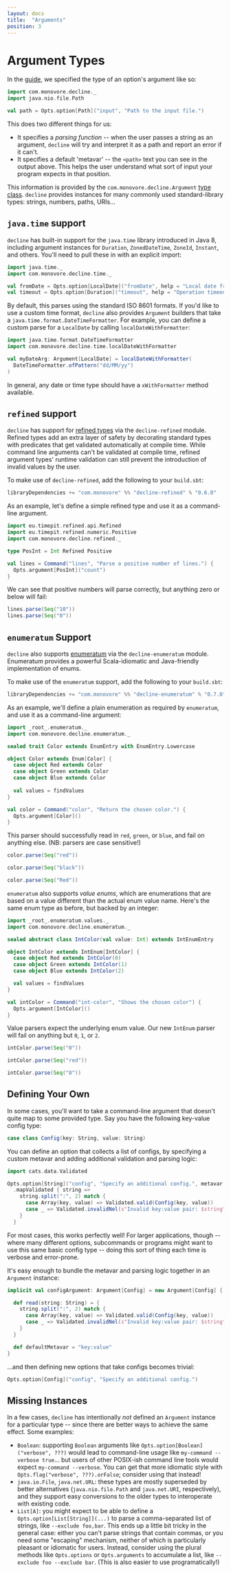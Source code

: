 ```yaml
---
layout: docs
title:  "Arguments"
position: 3
---
```


# Argument Types

In the [guide](/usage.html), we specified the type of an option's argument like so:

```scala mdoc:to-string
import com.monovore.decline._
import java.nio.file.Path

val path = Opts.option[Path]("input", "Path to the input file.")
```

This does two different things for us:

- It specifies a _parsing function_ -- when the user passes a string as an argument, `decline` will try and
  interpret it as a path and report an error if it can't.
- It specifies a default 'metavar' -- the `<path>` text you can see in the output above. This helps the user
  understand what sort of input your program expects in that position.
  
This information is provided by the `com.monovore.decline.Argument` [type class](https://typelevel.org/cats/typeclasses.html).
`decline` provides instances for many commonly used standard-library types: strings, numbers, paths, URIs...

## `java.time` support

`decline` has built-in support for the `java.time` library introduced in Java 8,
including argument instances for `Duration`, `ZonedDateTime`, `ZoneId`, `Instant`, and others.
You'll need to pull these in with an explicit import:

```scala mdoc:to-string
import java.time._
import com.monovore.decline.time._

val fromDate = Opts.option[LocalDate]("fromDate", help = "Local date from where start looking at data")
val timeout = Opts.option[Duration]("timeout", help = "Operation timeout")
```

By default, this parses using the standard ISO 8601 formats.
If you'd like to use a custom time format,
`decline` also provides `Argument` builders that take a `java.time.format.DateTimeFormatter`.
For example, you can define a custom parse for a `LocalDate` by calling `localDateWithFormatter`:

```scala mdoc:to-string
import java.time.format.DateTimeFormatter
import com.monovore.decline.time.localDateWithFormatter

val myDateArg: Argument[LocalDate] = localDateWithFormatter(
  DateTimeFormatter.ofPattern("dd/MM/yy")
)
```

In general, any date or time type should have a `xWithFormatter` method available.

## `refined` support

`decline` has support for [refined types](https://github.com/fthomas/refined) via the `decline-refined` module.
Refined types add an extra layer of safety by decorating standard types with predicates that get validated
automatically at compile time.
While command line arguments can't be validated at compile time,
refined argument types' runtime validation can still prevent
the introduction of invalid values by the user.

To make use of `decline-refined`, add the following to your `build.sbt`:

```scala
libraryDependencies += "com.monovore" %% "decline-refined" % "0.6.0"
```

As an example, let's define a simple refined type and use it as a command-line argument.

```scala mdoc:to-string
import eu.timepit.refined.api.Refined
import eu.timepit.refined.numeric.Positive
import com.monovore.decline.refined._

type PosInt = Int Refined Positive

val lines = Command("lines", "Parse a positive number of lines.") {
  Opts.argument[PosInt]("count")
}
```

We can see that positive numbers will parse correctly, but anything zero or below will fail:

```scala mdoc:to-string
lines.parse(Seq("10"))
lines.parse(Seq("0"))
```

## `enumeratum` Support

`decline` also supports [enumeratum](https://github.com/lloydmeta/enumeratum) via the `decline-enumeratum` module.
Enumeratum provides a powerful Scala-idiomatic and Java-friendly implementation of enums.

To make use of the `enumeratum` support, add the following to your `build.sbt`:

```scala
libraryDependencies += "com.monovore" %% "decline-enumeratum" % "0.7.0"
```

As an example,
we'll define a plain enumeration as required by `enumeratum`,
and use it as a command-line argument:

```scala mdoc:to-string
import _root_.enumeratum._
import com.monovore.decline.enumeratum._

sealed trait Color extends EnumEntry with EnumEntry.Lowercase

object Color extends Enum[Color] {
  case object Red extends Color
  case object Green extends Color
  case object Blue extends Color
    
  val values = findValues
}

val color = Command("color", "Return the chosen color.") {
  Opts.argument[Color]()
}
```

This parser should successfully read in `red`, `green`, or `blue`, and fail on anything else.
(NB: parsers are case sensitive!)

```scala mdoc:to-string
color.parse(Seq("red"))

color.parse(Seq("black"))

color.parse(Seq("Red"))
```

`enumeratum` also supports _value enums_, which are enumerations that are based on a value different than the actual
enum value name. Here's the same enum type as before, but backed by an integer:

```scala mdoc:to-string
import _root_.enumeratum.values._
import com.monovore.decline.enumeratum._

sealed abstract class IntColor(val value: Int) extends IntEnumEntry

object IntColor extends IntEnum[IntColor] {
  case object Red extends IntColor(0)
  case object Green extends IntColor(1)
  case object Blue extends IntColor(2)

  val values = findValues
}

val intColor = Command("int-color", "Shows the chosen color") {
  Opts.argument[IntColor]()
}
```

Value parsers expect the underlying enum value.
Our new `IntEnum` parser will fail on anything but `0`, `1`, or `2`.

```scala mdoc:to-string
intColor.parse(Seq("0"))

intColor.parse(Seq("red"))

intColor.parse(Seq("8"))
```

## Defining Your Own

In some cases, you'll want to take a command-line argument that doesn't quite map to some provided type.
Say you have the following key-value config type:

```scala mdoc:to-string
case class Config(key: String, value: String)
```

You can define an option that collects a list of configs, by specifying a
custom metavar and adding additional validation and parsing logic:

```scala mdoc:to-string
import cats.data.Validated

Opts.option[String]("config", "Specify an additional config.", metavar = "key:value")
  .mapValidated { string =>
    string.split(":", 2) match {
      case Array(key, value) => Validated.valid(Config(key, value))
      case _ => Validated.invalidNel(s"Invalid key:value pair: $string")
    }
  }
```

For most cases, this works perfectly well! For larger applications, though --
where many different options, subcommands or programs might want to use this
same basic config type -- doing this sort of thing each time is verbose and
error-prone.

It's easy enough to bundle the metavar and parsing logic together in an `Argument` instance:

```scala mdoc:to-string
implicit val configArgument: Argument[Config] = new Argument[Config] {

  def read(string: String) = {
    string.split(":", 2) match {
      case Array(key, value) => Validated.valid(Config(key, value))
      case _ => Validated.invalidNel(s"Invalid key:value pair: $string")
    }
  }

  def defaultMetavar = "key:value"
}
```

...and then defining new options that take configs becomes trivial:

```scala mdoc:to-string
Opts.option[Config]("config", "Specify an additional config.")
```

## Missing Instances

In a few cases, `decline` has intentionally _not_ defined an `Argument` instance for a particular type -- since there
are better ways to achieve the same effect. Some examples:

- `Boolean`: supporting `Boolean` arguments like `Opts.option[Boolean]("verbose", ???)` would lead to command-line usage like 
  `my-command --verbose true`... but users of other POSIX-ish command line tools would expect `my-command --verbose`.
  You can get that more idiomatic style with `Opts.flag("verbose", ???).orFalse`; consider using that instead!
- `java.io.File`, `java.net.URL`: these types are mostly superseded by better alternatives (`java.nio.file.Path` and
  `java.net.URI`, respectively), and they support easy conversions to the older types to interoperate with existing code.
- `List[A]`: you might expect to be able to define a `Opts.option[List[String]](...)` to parse a comma-separated list of
  strings, like `--exclude foo,bar`. This ends up a little bit tricky in the general case: either you can't parse strings
  that contain commas, or you need some "escaping" mechanism, neither of which is particularly pleasant or idiomatic for
  users. Instead, consider using the plural methods like `Opts.options` or `Opts.arguments` to accumulate a list,
  like `--exclude foo --exclude bar`. (This is also easier to use programatically!)